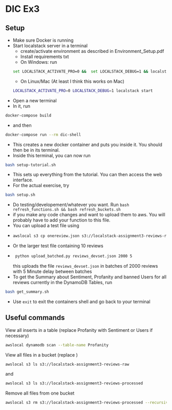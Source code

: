 # DIC Ex3

## Setup

- Make sure Docker is running
- Start localstack server in a terminal
  -  create/activate environment as described in Environment_Setup.pdf
  - Install requirements txt
  -  On Windows: run
  ```bash
  set LOCALSTACK_ACTIVATE_PRO=0 &&  set LOCALSTACK_DEBUG=1 && localstack start
  ```
  - On Linux/Mac (At least I think this works on Mac)
  ```bash
  LOCALSTACK_ACTIVATE_PRO=0 LOCALSTACK_DEBUG=1 localstack start
  ```
- Open a new terminal
- In it, run
```bash
docker-compose build 
```
- and then
```bash
docker-compose run --rm dic-shell
```
- This creates a new docker container and puts you inside it. You should then be in its terminal.
- Inside this terminal, you can now run
```bash
bash setup-tutorial.sh
```
- This sets up everything from the tutorial. You can then access the web interface.
- For the actual exercise, try
```bash
bash setup.sh
```
- Do testing/developement/whatever you want. Run 
  ```bash refresh_functions.sh && bash refresh_buckets.sh```
- if you make any code changes and want to upload them to aws. You will probably have to add your function to this file.
- You can upload a test file using 
- ```bash
  awslocal s3 cp onereview.json s3://localstack-assignment3-reviews-raw
  ```
- Or the larger test file containing 10 reviews
- ```bash
   python upload_batched.py reviews_devset.json 2000 5
   ```
  this uploads the file `reviews_devset.json` in batches of 2000 reviews with 5 Minute delay between batches
- To get the Summary about Sentiment, Profanity and banned Users for all reviews currently in the DynamoDB Tables, run
```bash
bash get_summary.sh
```
- Use ```exit``` to exit the containers shell and go back to your terminal

## Useful commands
View all inserts in a table (replace Profanity with Sentiment or Users if necessary)
```bash
awslocal dynamodb scan --table-name Profanity
```
View all files in a bucket (replace )
```bash
awslocal s3 ls s3://localstack-assignment3-reviews-raw
```
and 
```bash
awslocal s3 ls s3://localstack-assignment3-reviews-processed
```
Remove all files from one bucket
```bash
awslocal s3 rm s3://localstack-assignment3-reviews-processed --recursive
```
